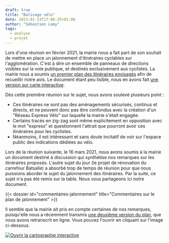 ```yaml
---
draft: true
title: "Balisage vélo"
date: 2023-01-23T17:06:25+01:00
author: "Sébastien Lamy"
tags:
  - analyse
  - projet
---
```


Lors d'une réunion en février 2021, la mairie nous a fait part de son souhait de mettre en place un jalonnement d'itinéraires cyclables sur l'agglomération. C'est à dire un ensemble de panneaux de directions visibles sur la voie publique, et destinés exclusivement aux cyclistes. La mairie nous a soumis [un premier plan des itinéraires envisagés](carto-mairie-v1.png) afin de recueillir notre avis. Le document étant peu lisible, nous en avons fait [une version sur carte interactive](https://umap.openstreetmap.fr/fr/map/proposition-ditineraires-balises-v1_568323#15/43.3158/-0.3565). 

Dès cette première réunion sur le sujet, nous avons soulevé plusieurs point :

* Ces itinéraires ne sont pas des aménagements sécurisés, continus et directs, et ne peuvent donc pas être confondus avec la création d'un "Réseau Express Vélo" sur laquelle la mairie s'était engagée.
* Certains tracés en zig-zag sont même explicitement en opposition avec le mot "express" et questionnent l'attrait que pourront avoir ces itinéraires pour les cyclistes.
* Néanmoins, il est intéressant et sans doute incitatif de voir sur l'espace public des indications dédiées au vélo.

Lors de la réunion suivante, le 16 mars 2021, nous avons soumis à la mairie un document destiné à discussion qui synthétise nos remarques sur les itinéraires proposés. L'autre sujet du jour (le projet de rénovation du carrefour Batsalle) a absorbé trop de temps de réunion pour que nous puissions aborder le sujet du jalonnement des itinéraires. Par la suite, ce sujet n'a pas été remis sur la table. Nous vous partageons ici notre document.

<div class="pure-g trombi">
{{< dossier id="commentaires-jalonnement" title="Commentaires sur le plan de jalonnement" >}}
</div>

Il semble que la mairie ait pris en compte certaines de nos remarques, puisqu'elle nous a récemment transmis [une deuxième version du plan](carto-mairie-v2.pdf), que nous avons retranscrit en ligne. Vous pouvez l'ouvrir en cliquant sur l'image ci-dessous.

<p><a href="http://umap.openstreetmap.fr/fr/map/proposition-ditineraires-balises-v2_892975"><img src="cartographiev2-interactive.jpg" title="Ouvrir la cartographie interactive"></a></p>




